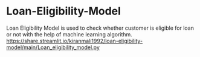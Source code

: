 # Loan-Eligibility-Model
Loan Eligibility Model is used to check whether customer is eligible for loan or not with the help of machine learning algorithm.
https://share.streamlit.io/kiranmali1992/loan-eligibility-model/main/Loan_eligibility_model.py
